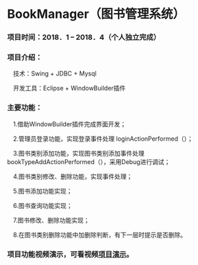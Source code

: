 # BookManager（图书管理系统）
### 项目时间：2018．1 – 2018．4（个人独立完成）	
### 项目介绍：
&ensp;&ensp;技术：Swing + JDBC + Mysql  

&ensp;&ensp;开发工具：Eclipse + WindowBuilder插件  

### 主要功能：
&ensp;&ensp;1.借助WindowBuilder插件完成界面开发；  

&ensp;&ensp;2.管理员登录功能，实现登录事件处理 loginActionPerformed（）；
 
&ensp;&ensp;3.图书类别添加功能，实现图书类别添加事件处理 bookTypeAddActionPerformed（），采用Debug进行调试；

&ensp;&ensp;4.图书类别修改、删除功能，实现事件处理； 

&ensp;&ensp;5.图书添加功能实现；  

&ensp;&ensp;6.图书查询功能实现；  

&ensp;&ensp;7.图书修改、删除功能实现；  

&ensp;&ensp;8.在图书类别删除功能中加删除判断，有下一层时提示是否删除。

### 项目功能视频演示，可看视频[项目演示](https://github.com/yangxiaoyu98/BookManager/blob/master/%E9%A1%B9%E7%9B%AE%E6%BC%94%E7%A4%BA.avi)。




